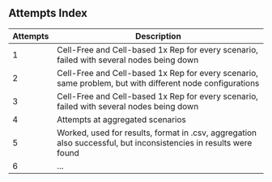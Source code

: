 ## Attempts Index

| Attempts | Description |
|----------|----------------|
| 1        | Cell-Free and Cell-based 1x Rep for every scenario, failed with several nodes being down |
| 2        | Cell-Free and Cell-based 1x Rep for every scenario, same problem, but with different node configurations |
| 3        | Cell-Free and Cell-based 1x Rep for every scenario, failed with several nodes being down |
| 4        | Attempts at aggregated scenarios |
| 5        | Worked, used for results, format in .csv, aggregation also successful, but inconsistencies in results were found    |
| 6        |  ... | 
